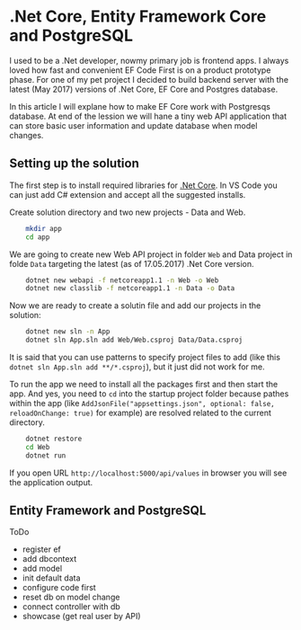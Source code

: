 # .Net Core, Entity Framework Core and PostgreSQL

I used to be a .Net developer, nowmy primary job is frontend apps. I always loved how fast and convenient EF Code First is on a product prototype phase. For one of my pet project I decided to build backend server with the latest (May 2017) versions of .Net Core, EF Core and Postgres database.


In this article I will explane how to make EF Core work with Postgresqs database. At end of the lession we will hane a tiny web API application that can store basic user information and update database when model changes.


## Setting up the solution
The first step is to install required libraries for [.Net Core](https://www.microsoft.com/net/core). In VS Code you can just add C# extension and accept all the suggested installs.


Create solution directory and two new projects - Data and Web.
``` bash
    mkdir app
    cd app 
```

We are going to create new Web API project in folder `Web` and Data project in folde `Data` targeting the latest (as of 17.05.2017) .Net Core version.
``` bash
    dotnet new webapi -f netcoreapp1.1 -n Web -o Web
    dotnet new classlib -f netcoreapp1.1 -n Data -o Data
```

Now we are ready to create a solutin file and add our projects in the solution:
``` bash
    dotnet new sln -n App
    dotnet sln App.sln add Web/Web.csproj Data/Data.csproj
```

It is said that you can use patterns to specify project files to add (like this `dotnet sln App.sln add **/*.csproj`), but it just did not work for me.


To run the app we need to install all the packages first and then start the app. And yes, you need to `cd` into the startup project folder because pathes within the app (like `AddJsonFile("appsettings.json", optional: false, reloadOnChange: true)` for example) are resolved related to the current directory.
``` bash
    dotnet restore
    cd Web
    dotnet run
```


If you open URL `http://localhost:5000/api/values` in browser you will see the application output.


## Entity Framework and PostgreSQL




ToDo
* register ef
* add dbcontext
* add model
* init default data
* configure code first
* reset db on model change
* connect controller with db
* showcase (get real user by API)